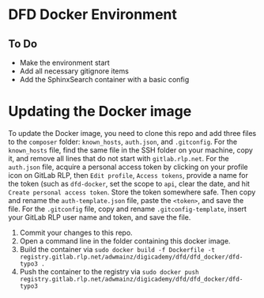 # DFD Docker Environment

## To Do

- Make the environment start
- Add all necessary gitignore items
- Add the SphinxSearch container with a basic config

# Updating the Docker image

To update the Docker image, you need to clone this repo and add three files to the `composer` folder: `known_hosts`, `auth.json`, and `.gitconfig`. For the `known_hosts` file, find the same file in the SSH folder on your machine, copy it, and remove all lines that do not start with `gitlab.rlp.net`. For the `auth.json` file, acquire a personal access token by clicking on your profile icon on GitLab RLP, then `Edit profile`, `Access tokens`, provide a name for the token (such as `dfd-docker`, set the scope to `api`, clear the date, and hit `Create personal access token`. Store the token somewhere safe. Then copy and rename the `auth-template.json` file, paste the `<token>`, and save the file. For the `.gitconfig` file, copy and rename `.gitconfig-template`, insert your GitLab RLP user name and token, and save the file.

1. Commit your changes to this repo.
2. Open a command line in the folder containing this docker image.
3. Build the container via `sudo docker build -f Dockerfile -t registry.gitlab.rlp.net/adwmainz/digicademy/dfd/dfd_docker/dfd-typo3 .`
4. Push the container to the registry via `sudo docker push registry.gitlab.rlp.net/adwmainz/digicademy/dfd/dfd_docker/dfd-typo3`